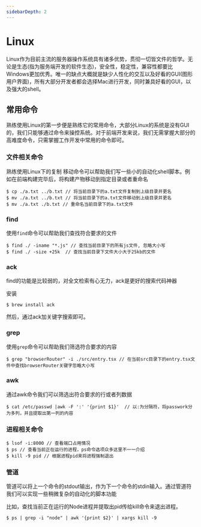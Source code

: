 ```yaml
---
sidebarDepth: 2
---
```


# Linux

Linux作为目前主流的服务器操作系统具有诸多优势，贯彻一切皆文件的哲学。无论是生态(指为服务端开发的软件生态)，安全性，稳定性，兼容性都要比Windows更加优秀。唯一的缺点大概就是缺少人性化的交互以及好看的GUI(图形用户界面)，所有大部分开发者都会选择Mac进行开发，同时兼具好看的GUI，以及强大的shell。

## 常用命令

熟练使用Linux的第一步便是熟练它的常用命令，大部分Linux的系统是没有GUI的，我们只能够通过命令来操控系统。对于前端开发来说，我们无需掌握大部分的高难度命令，只需掌握工作开发中常用的命令即可。

### 文件相关命令

熟练使用Linux下的复制 移动命令可以帮助我们写一些小的自动化shell脚本。例如在前端构建完毕后，将构建产物移动到指定目录或者重命名

```
$ cp ./a.txt ../b.txt // 将当前目录下的a.txt文件复制到上级目录并更名
$ mv ./a.txt ../b.txt // 将当前目录下的a.txt文件移动到上级目录并更名
$ mv ./a.txt ./b.txt // 重命名当前目录下的a.txt文件
```

### find

使用`find`命令可以帮助我们查找符合要求的文件

```
$ find ./ -iname "*.js" // 查找当前目录下的所有js文件, 忽略大小写
$ find ./ -size +25k  // 查找当前目录下文件大小大于25kb的文件
```

### ack

find的功能是比较弱的，对全文检索有心无力，ack是更好的搜索代码神器

安装

```
$ brew install ack 
```

然后，通过ack加关键字搜索即可。

### grep

使用`grep`命令可以帮助我们筛选符合要求的内容

```
$ grep "browserRouter" -i ./src/entry.tsx // 在当前src目录下的entry.tsx文件中查找browserRouter关键字忽略大小写
```

### awk 

通过awk命令我们可以筛选出符合要求的行或者列数据

```
$ cat /etc/passwd |awk -F ':' '{print $1}'  // 以:为分隔符，将passwork分为多列，并且提取出第一列的内容
```

### 进程相关命令

```
$ lsof -i:8000 // 查看端口占用情况
$ ps // 查看当前正在运行的进程，ps命令选项众多这里不一一介绍
$ kill -9 pid // 根据进程pid来将进程强制退出
```

### 管道

管道可以将上一个命令的stdout输出，作为下一个命令的stdin输入。通过管道符我们可以实现一些稍微复杂的自动化的脚本功能

比如，查找当前正在运行的Node进程并提取出pid传给kill命令来退出进程。

```
$ ps | grep -i "node" | awk '{print $2}' | xargs kill -9 
```
